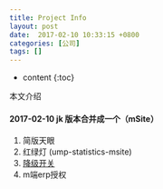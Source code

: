 ```yaml
---
title: Project Info
layout: post
date:  2017-02-10 10:33:15 +0800 
categories: [公司]
tags: []
---
```


* content
{:toc}


本文介绍










#### 2017-02-10 jk 版本合并成一个（mSite）

1. 简版天眼
2. 红绿灯 (ump-statistics-msite)
3. [降级开关](http://source.jd.com/app/orderCenter-monitor.git)
4. m端erp授权

